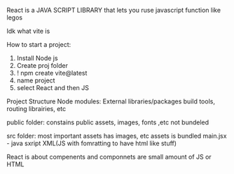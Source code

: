 React is a JAVA SCRIPT LIBRARY that lets you ruse javascript function like legos

Idk what vite is

How to start a project:

1. Install Node js
2. Create proj folder
3. ! npm create vite@latest
4. name project
5. select React and then JS

Project Structure
Node modules:
External libraries/packages
build tools, routing librairies, etc

public folder:
constains public assets, images, fonts ,etc
not bundeled

src folder:
most important
assets has images, etc
assets is bundled
main.jsx - java sxript XML(JS with fomratting to have html like stuff)


React is about compenents and componnets are small amount of JS or HTML